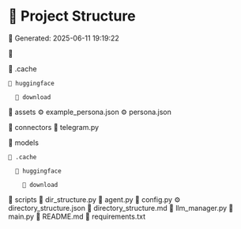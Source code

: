 # 🚀 Project Structure

📅 Generated: 2025-06-11 19:19:22


📁 

  📁 .cache

    📁 huggingface

      📁 download

  📁 assets
    ⚙️ example_persona.json
    ⚙️ persona.json

  📁 connectors
    🐍 telegram.py

  📁 models

    📁 .cache

      📁 huggingface

        📁 download

  📁 scripts
    🐍 dir_structure.py
  🐍 agent.py
  🐍 config.py
  ⚙️ directory_structure.json
  📝 directory_structure.md
  🐍 llm_manager.py
  🐍 main.py
  📝 README.md
  📝 requirements.txt